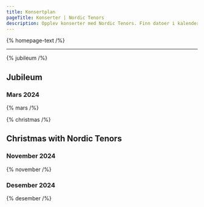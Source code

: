 ```yaml
---
title: Konsertplan
pageTitle: Konserter | Nordic Tenors
description: Opplev konserter med Nordic Tenors. Finn datoer i kalenderen og kjøp billetter for en uforglemmelig opplevelse.
---
```


{% homepage-text /%}

---

{% jubileum /%}

## Jubileum

### Mars 2024

{% mars /%}

{% christmas /%}

## Christmas with Nordic Tenors

### November 2024

{% november /%}

### Desember 2024

{% desember /%}
